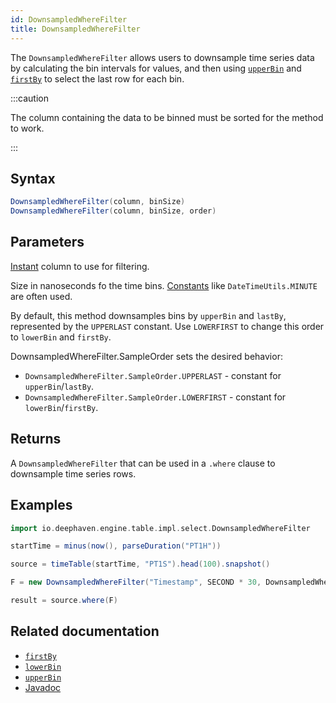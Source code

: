 ```yaml
---
id: DownsampledWhereFilter
title: DownsampledWhereFilter
---
```


The `DownsampledWhereFilter` allows users to downsample time series data by calculating the bin intervals for values, and then using [`upperBin`](../../time/datetime/upperBin.md) and [`firstBy`](../group-and-aggregate/firstBy.md) to select the last row for each bin.

:::caution

The column containing the data to be binned must be sorted for the method to work.

:::

## Syntax

```groovy syntax
DownsampledWhereFilter(column, binSize)
DownsampledWhereFilter(column, binSize, order)
```

## Parameters

<ParamTable>
<Param name="column" type="String">

[Instant](../../../reference/query-language/types/date-time.md) column to use for filtering.

</Param>
<Param name="binSize" type="long">

Size in nanoseconds fo the time bins. [Constants](https://deephaven.io/core/javadoc/io/deephaven/time/DateTimeUtils.html#MINUTE) like `DateTimeUtils.MINUTE` are often used.

</Param>
<Param name="order" type="DownsampledWhereFilter.SampleOrder">

By default, this method downsamples bins by `upperBin` and `lastBy`, represented by the `UPPERLAST` constant. Use `LOWERFIRST` to change this order to `lowerBin` and `firstBy`.

DownsampledWhereFilter.SampleOrder sets the desired behavior:

- `DownsampledWhereFilter.SampleOrder.UPPERLAST` - constant for `upperBin`/`lastBy`.
- `DownsampledWhereFilter.SampleOrder.LOWERFIRST` - constant for `lowerBin`/`firstBy`.

</Param>
</ParamTable>

## Returns

A `DownsampledWhereFilter` that can be used in a `.where` clause to downsample time series rows.

## Examples

```groovy order=source,result
import io.deephaven.engine.table.impl.select.DownsampledWhereFilter

startTime = minus(now(), parseDuration("PT1H"))

source = timeTable(startTime, "PT1S").head(100).snapshot()

F = new DownsampledWhereFilter("Timestamp", SECOND * 30, DownsampledWhereFilter.SampleOrder.LOWERFIRST)

result = source.where(F)
```

## Related documentation

- [`firstBy`](../group-and-aggregate/firstBy.md)
- [`lowerBin`](../../time/datetime/lowerBin.md)
- [`upperBin`](../../time/datetime/upperBin.md)
- [Javadoc](https://deephaven.io/core/javadoc/io/deephaven/engine/table/impl/select/DownsampledWhereFilter.html)
